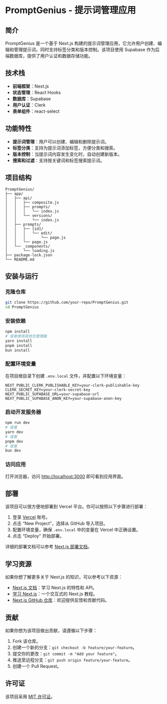 # PromptGenius - 提示词管理应用

## 简介
PromptGenius 是一个基于 Next.js 构建的提示词管理应用，它允许用户创建、编辑和管理提示词，同时支持标签分类和版本控制。该项目使用 Supabase 作为后端数据库，提供了用户认证和数据存储功能。

## 技术栈
- **前端框架**：Next.js
- **状态管理**：React Hooks
- **数据库**：Supabase
- **用户认证**：Clerk
- **表单组件**：react-select

## 功能特性
- **提示词管理**：用户可以创建、编辑和删除提示词。
- **标签分类**：支持为提示词添加标签，方便分类和搜索。
- **版本控制**：当提示词内容发生变化时，自动创建新版本。
- **搜索和过滤**：支持按关键词和标签搜索提示词。

## 项目结构
```
PromptGenius/
├── app/
│   ├── api/
│   │   ├── composite.js
│   │   ├── prompts/
│   │   │   └── index.js
│   │   └── versions/
│   │       └── index.js
│   ├── prompts/
│   │   ├── [id]/
│   │   │   └── edit/
│   │   │       └── page.js
│   │   └── page.js
│   └── _components/
│       └── loading.js
├── package-lock.json
└── README.md
```

## 安装与运行
### 克隆仓库
```bash
git clone https://github.com/your-repo/PromptGenius.git
cd PromptGenius
```

### 安装依赖
```bash
npm install
# 或者使用其他包管理器
yarn install
pnpm install
bun install
```

### 配置环境变量
在项目根目录下创建 `.env.local` 文件，并配置以下环境变量：
```plaintext
NEXT_PUBLIC_CLERK_PUBLISHABLE_KEY=your-clerk-publishable-key
CLERK_SECRET_KEY=your-clerk-secret-key
NEXT_PUBLIC_SUPABASE_URL=your-supabase-url
NEXT_PUBLIC_SUPABASE_ANON_KEY=your-supabase-anon-key
```

### 启动开发服务器
```bash
npm run dev
# 或者
yarn dev
# 或者
pnpm dev
# 或者
bun dev
```

### 访问应用
打开浏览器，访问 [http://localhost:3000](http://localhost:3000) 即可看到应用界面。

## 部署
该项目可以很方便地部署到 Vercel 平台。你可以按照以下步骤进行部署：
1. 登录 [Vercel](https://vercel.com) 账号。
2. 点击 “New Project”，选择从 GitHub 导入项目。
3. 配置环境变量，确保 `.env.local` 中的变量在 Vercel 中正确设置。
4. 点击 “Deploy” 开始部署。

详细的部署文档可以参考 [Next.js 部署文档](https://nextjs.org/docs/app/building-your-application/deploying)。

## 学习资源
如果你想了解更多关于 Next.js 的知识，可以参考以下资源：
- [Next.js 文档](https://nextjs.org/docs)：学习 Next.js 的特性和 API。
- [学习 Next.js](https://nextjs.org/learn)：一个交互式的 Next.js 教程。
- [Next.js GitHub 仓库](https://github.com/vercel/next.js)：欢迎提供反馈和贡献代码。

## 贡献
如果你想为该项目做出贡献，请遵循以下步骤：
1. Fork 该仓库。
2. 创建一个新的分支：`git checkout -b feature/your-feature`。
3. 提交你的更改：`git commit -m "Add your feature"`。
4. 推送至远程分支：`git push origin feature/your-feature`。
5. 创建一个 Pull Request。

## 许可证
该项目采用 [MIT 许可证](https://opensource.org/licenses/MIT)。